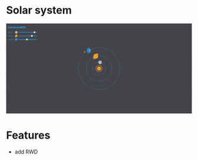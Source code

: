 # Solar system

![alt text](https://github.com/piotrglodek/solar-system/blob/master/images/solar-system.png  "Solar system")

# Features 
+ add RWD